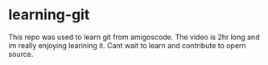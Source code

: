 # learning-git
This repo was used to learn git from amigoscode.
The video is 2hr long and im really enjoying learining it.
Cant wait to learn and contribute to opern source.
